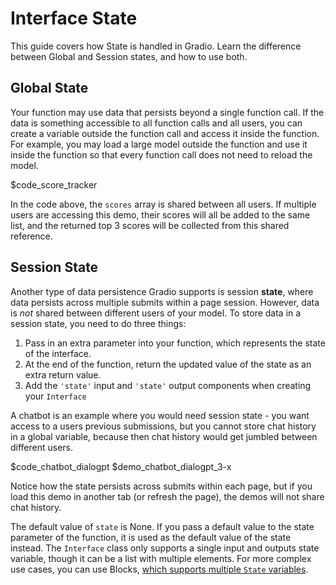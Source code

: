 # Interface State

This guide covers how State is handled in Gradio. Learn the difference between Global and Session states, and how to use both.

## Global State

Your function may use data that persists beyond a single function call. If the data is something accessible to all function calls and all users, you can create a variable outside the function call and access it inside the function. For example, you may load a large model outside the function and use it inside the function so that every function call does not need to reload the model.

$code_score_tracker

In the code above, the `scores` array is shared between all users. If multiple users are accessing this demo, their scores will all be added to the same list, and the returned top 3 scores will be collected from this shared reference.

## Session State

Another type of data persistence Gradio supports is session **state**, where data persists across multiple submits within a page session. However, data is _not_ shared between different users of your model. To store data in a session state, you need to do three things:

1. Pass in an extra parameter into your function, which represents the state of the interface.
2. At the end of the function, return the updated value of the state as an extra return value.
3. Add the `'state'` input and `'state'` output components when creating your `Interface`

A chatbot is an example where you would need session state - you want access to a users previous submissions, but you cannot store chat history in a global variable, because then chat history would get jumbled between different users.

$code_chatbot_dialogpt
$demo_chatbot_dialogpt_3-x

Notice how the state persists across submits within each page, but if you load this demo in another tab (or refresh the page), the demos will not share chat history.

The default value of `state` is None. If you pass a default value to the state parameter of the function, it is used as the default value of the state instead. The `Interface` class only supports a single input and outputs state variable, though it can be a list with multiple elements. For more complex use cases, you can use Blocks, [which supports multiple `State` variables](/guides/state-in-blocks/).
